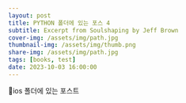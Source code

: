 ```yaml
---
layout: post
title: PYTHON 폴더에 있는 포스 4
subtitle: Excerpt from Soulshaping by Jeff Brown
cover-img: /assets/img/path.jpg
thumbnail-img: /assets/img/thumb.png
share-img: /assets/img/path.jpg
tags: [books, test]
date: 2023-10-03 16:00:00
---
```


ios 폴더에 있는 포스트